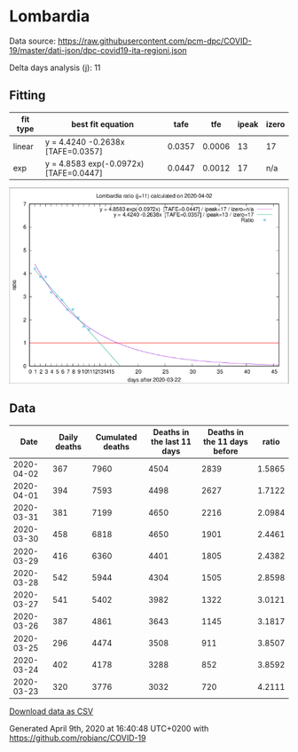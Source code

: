 # Lombardia

Data source: https://raw.githubusercontent.com/pcm-dpc/COVID-19/master/dati-json/dpc-covid19-ita-regioni.json

Delta days analysis (j): 11

## Fitting 
|fit type|best fit equation|tafe|tfe|ipeak|izero|
|-------|-----|--------|------|---|---|
|linear|y = 4.4240 -0.2638x  [TAFE=0.0357]|0.0357|0.0006|13|17|
|exp|y = 4.8583 exp(-0.0972x)  [TAFE=0.0447]|0.0447|0.0012|17|n/a|

![Plot](COVID-19_lombardia_j11_2020-04-02.png)

## Data
|Date|Daily deaths|Cumulated deaths|Deaths in the last 11 days|Deaths in the 11 days before|ratio|
|----|----------|-----------|-------|--------------------|-----|
|2020-04-02|367|7960|4504|2839|1.5865|
|2020-04-01|394|7593|4498|2627|1.7122|
|2020-03-31|381|7199|4650|2216|2.0984|
|2020-03-30|458|6818|4650|1901|2.4461|
|2020-03-29|416|6360|4401|1805|2.4382|
|2020-03-28|542|5944|4304|1505|2.8598|
|2020-03-27|541|5402|3982|1322|3.0121|
|2020-03-26|387|4861|3643|1145|3.1817|
|2020-03-25|296|4474|3508|911|3.8507|
|2020-03-24|402|4178|3288|852|3.8592|
|2020-03-23|320|3776|3032|720|4.2111|

[Download data as CSV](COVID-19_lombardia_j11_2020-04-02.csv)

Generated April 9th, 2020 at 16:40:48 UTC+0200 with https://github.com/robianc/COVID-19

